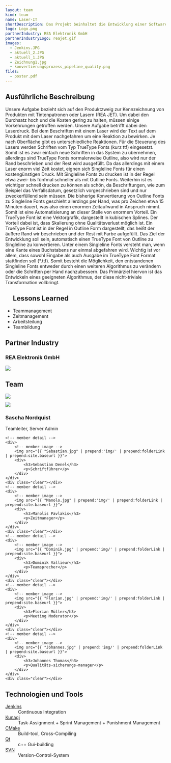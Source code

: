 ```yaml
---
layout: team
kind: team
name: Laser-IT
shortDescription: Das Projekt beinhaltet die Entwicklung einer Software, welche Zeichen eines Fonts welche Standardkonform im Outline dargestellt sind) in Singleline zu übertragen. Dies hat den Hintergrund, dass der Auftraggeber Zeit im Laserdruck sparen möchte. Als Teil der Aufgabe ist das Entwickeln eines Algorithmus, der den Konvertierungsvorgang automatisiert durchführt.
logo: Logo.png
partnerIndustry: REA Elektronik GmbH
partnerIndustryLogo: reajet.gif
images:
  - Jenkins.JPG
  - aktuell_2.JPG
  - aktuell_1.JPG
  - Zeichnung1.jpg
  - konvertierungsprozess_pipeline_quality.png
files:
  - poster.pdf
---
```


<!-- Example 1:
	 1) have kept team name and logo being generated from YAML
	 2) General format for H2, H3, ul, dl is defined in CSS
	 3) Specific format for team members with photo, name and description (TYPE 1)
	 4) specific format for industry partners (FIXED)
	 5) images are generated from YAML
	 6) files are generated from YAML
	 7) general float right and left classes have been formed 
	 8) Sepecific classes for H1, H2, etc. have been formed which can be used as per the need -->


<!-- ******************************* -->
<!-- Team name and logo generated by YAML -->
<!-- ******************************* -->


<!-- ***************** -->
<!-- Team Description -->
<!-- ***************** -->

<div>
	<!-- heading -->
	<h2>Ausführliche Beschreibung</h2>
	<!-- paragraph -->
	<p>Unsere Aufgabe bezieht sich auf den Produktzweig zur Kennzeichnung von Produkten mit Tintenpatronen oder Lasern (REA JET). Um dabei den Durchsatz hoch und die Kosten gering zu halten, müssen einige Vorkehrungen getroffen werden. Unsere Aufgabe betrifft dabei den Laserdruck. Bei dem Beschriften mit einem Laser wird der Text auf dem Produkt mit dem Laser nachgefahren um eine Reaktion zu bewirken. Je nach Oberfläche gibt es unterschiedliche Reaktionen. Für die Steuerung des Lasers werden Schriften vom Typ TrueType Fonts (kurz ttf) eingesetzt. Somit ist es zwar einfach neue Schriften in das System zu übernehmen, allerdings sind TrueType Fonts normalerweise Outline, also wird nur der Rand beschrieben und der Rest wird ausgefüllt. Da das allerdings mit einem Laser enorm viel Zeit kostet, eignen sich Singleline Fonts für einen kostengünstigen Druck. Mit Singleline Fonts zu drucken ist in der Regel etwa zwei- bis fünfmal schneller als mit Outline Fonts. Weiterhin ist es wichtiger schnell drucken zu können als schön, da Beschriftungen, wie zum Beispiel das Verfallsdatum, gesetzlich vorgeschrieben sind und nur zweckerfüllend sein müssen. Die bisherige Konvertierung von Outline Fonts zu Singleline Fonts geschieht allerdings per Hand, was pro Zeichen etwa 15 Minuten dauert, was also einen enormen Zeitaufwand in Anspruch nimmt. Somit ist eine Automatisierung an dieser Stelle von enormem Vorteil. Ein TrueType Font ist eine Vektorgrafik, dargestellt in kubischen Splines. Der Vorteil dabei ist, dass Skalierung ohne Qualitätsverlust möglich ist. Ein TrueType Font ist in der Regel in Outline Form dargestellt, das heißt der äußere Rand wir beschrieben und der Rest mit Farbe aufgefüllt. Das Ziel der Entwicklung soll sein, automatisch einen TrueType Font von Outline zu Singleline zu konvertieren. Unter einem Singleline Fonts versteht man, wenn eine Kante eines Buchstabens nur einmal abgefahren wird. Wichtig ist vor allem, dass sowohl Eingabe als auch Ausgabe im TrueType Font Format stattfinden soll (*.ttf). Somit besteht die Möglichkeit, den entstandenen Singleline Fonts entweder durch einen weiteren Algorithmus zu verändern oder die Schriften per Hand nachzubessern. Das Primärziel hiervon ist das Entwickeln eines geeigneten Algorithmus, der diese nicht-triviale Transformation vollbringt. </p>
	<!-- ul type list -->
	<ul>
		<!-- heading of the ul tag -->
		<h2>Lessons Learned</h2>
		<!-- members of ul tag -->
		<li>Teammanagement</li>
		<li>Zeitmanagement</li>
		<li>Arbeitsteilung</li>
		<li>Teambildung</li>
	</ul>
</div>
<div class="clear"></div>


<!-- ***************** -->
<!-- Partner Industry name and logo -->
<!-- ***************** -->

<div class="partnerIndustry">
	<h2>Partner Industry</h2>
	<div>
		<!-- ****** EDIT NAME OF INDUSTRY HERE ******* -->
		<h3>REA Elektronik GmbH</h3>
	</div>
	<!-- ****** EDIT IMAGE NAME OF INDUSTRY HERE ******* 
		 ****** NOTE ONLY CHANGE THE NAME ie "reajet.gif" ***** -->
	<img src="{{ "reajet.gif" | prepend:'img/' | prepend:folderLink | prepend:site.baseurl }}">
</div>
<div class="clear"></div>


<!-- ***************** -->
<!-- team group pic -->
<!-- ***************** -->

<!-- ******* NEED ONLY IF THERE IS A GROUP PIC OF THE TEAM ******** -->
<div>
	<!-- team picture -->
	<h2>Team</h2>
	<!-- ***** link to big image (OPTIONAL) ****** 
		 ***** CHANGE THE IMAGE NAME ONLY ****** -->
	<a href="{{ "Gruppe.JPG" | prepend:'img/' | prepend:folderLink | prepend:site.baseurl }}">
		<!-- small image image to be displayed -->
		<!-- ***** EDIT IMAGE NAME ONLY ***** -->
		<img src="{{ "Gruppe_klein.JPG" | prepend:'img/' | prepend:folderLink | prepend:site.baseurl }}">
	</a>
</div>
<div class="clear"></div>


<!-- ******************************************************* -->
<!-- Team members {Type1} ********* (Name, pic, description) -->
<!-- ******************************************************* -->

<div class="teamMembers" style="margin: 10px 0px;">
	<!-- Individual member detail block starts -->
	<div>
		<!-- member image -->
		<img src="{{ "Sascha.jpg" | prepend:'img/' | prepend:folderLink | prepend:site.baseurl }}">
		<div>
			<!-- member name -->
			<h3>Sascha Nordquist</h3>
			<!-- member description -->
			<p>Teamleiter, Server Admin</p>
		</div>
	</div>	
	<div class="clear"></div>
	<!-- Individual member detail block ends -->

	<!-- member detail -->
	<div>
		<!-- member image -->
		<img src="{{ "Sebastian.jpg" | prepend:'img/' | prepend:folderLink | prepend:site.baseurl }}">
		<div>
			<h3>Sebastian Denel</h3>
			<p>Schriftführer</p>
		</div>
	</div>	
	<div class="clear"></div>
	<!-- member detail -->
	<div>
		<!-- member image -->
		<img src="{{ "Manolo.jpg" | prepend:'img/' | prepend:folderLink | prepend:site.baseurl }}">
		<div>
			<h3>Manolis Pavlakis</h3>
			<p>Zeitmanager</p>
		</div>
	</div>	
	<div class="clear"></div>
	<!-- member detail -->
	<div>
		<!-- member image -->
		<img src="{{ "Dominik.jpg" | prepend:'img/' | prepend:folderLink | prepend:site.baseurl }}">
		<div>
			<h3>Dominik Vallieur</h3>
			<p>Teamsprecher</p>
		</div>
	</div>	
	<div class="clear"></div>
	<!-- member detail -->
	<div>
		<!-- member image -->
		<img src="{{ "Florian.jpg" | prepend:'img/' | prepend:folderLink | prepend:site.baseurl }}">
		<div>
			<h3>Florian Müller</h3>
			<p>Meeting Moderator</p>
		</div>
	</div>	
	<div class="clear"></div>
	<!-- member detail -->
	<div>
		<!-- member image -->
		<img src="{{ "Johannes.jpg" | prepend:'img/' | prepend:folderLink | prepend:site.baseurl }}">
		<div>
			<h3>Johannes Thomas</h3>
			<p>Qualitäts-sicherungs-manager</p>
		</div>
	</div>	
	<div class="clear"></div>
</div>


<!-- ******************************* -->
<!-- Mentors -->
<!-- Could be same as 
	 team members or 
	 can be simple ul list or 
	 dl list -->
<!-- ******************************* -->


<!-- ******************************* -->
<!-- Techonologies Name, Link-->
<!-- ******************************* -->

<div class="clear"></div>
<div>
<!-- dl type tags : It will contain lists having Description -->
	<dl>
		<!-- heading of dl tag -->
		<h2>Technologien und Tools</h2>
		<!-- elements in dl -->
		<dt><a href="">Jenkins</a></dt>
			<dd>Continuous Integration</dd>
		<dt><a href="">Kunagi</a></dt>
			<dd>Task-Assignment + Sprint Management + Punishment Management</dd>
		<dt><a href="">CMake</a></dt>
			<dd>Build-tool, Cross-Compiling</dd>
		<dt><a href="">Qt</a></dt>
			<dd>c++ Gui-building</dd>
		<dt><a href="">SVN</a></dt>
			<dd>Version-Control-System</dd>
	</dl>
</div>
